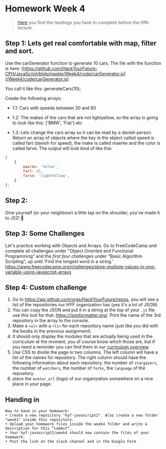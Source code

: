# Homework Week 4

>[Here](/Week4/reading.md) you find the readings you have to complete before the fifth lecture.

## Step 1: Lets get real comfortable with map, filter and sort.

Use the carGenerator function to generate 10 cars. The file with the function is here: 
[https://github.com/HackYourFuture-CPH/JavaScript/blob/master/Week4/code/carGenerator.js](/Week4/code/carGenerator.js)

You call it like this: 
generateCars(10);


Create the following arrays:

- 1.1: Cars with speeds between 30 and 60

- 1.2: The makes of the cars that are not lightyellow, so the array is going to look like this: ['BMW', 'Fiat'] etc

- 1.3: Lets change the cars array so it can be read by a danish person. Return an array of objects where the key in the object called speed is called fart (danish for speed), the make is called maerke and the color is called farve. The output will look kind of like this:

```js
[
    {
        maerke: 'Volvo',
        fart: 45,
        farve: 'lightYellow',
    }
];
```


## Step 2: 
Give yourself (or your neighbour) a little tap on the shoulder, you've made it to JS2! :muscle:


## Step 3: Some Challenges
Let's practice working with Objects and Arrays. Go to FreeCodeCamp and complete all challenges under "Object Oriented and Functional Programming" and the _first four challenges_ under "Basic Algorithm Scripting", up until 'Find the longest word in a string.'
https://www.freecodecamp.org/challenges/store-multiple-values-in-one-variable-using-javascript-arrays

## Step 4: Custom challenge 
1. Go to https://api.github.com/orgs/HackYourFuture/repos, you will see a list of the repositories our HYF organization has (yes it's a lot of JSON).
2. You can copy the JSON and put it in a string at the top of your `.js` file use this tool for that: https://jsonformatter.org/. Print the name of the 3rd repository in the array to the console.
3. Make a `<ul>` with a `<li>` for each repository name (just like you did with the books in the previous assignment).
4. It should only display the modules that are actually being used in the curriculum at the moment, you of course know which those are, but if you need a reminder you can find them in our [curriculum overview](https://github.com/HackYourFuture/curriculum).
5. Use CSS to divide the page in two columns. The left column will have a list of the names for repository. The right column should have the following information about each repository: the number of `stargazers`, the number of `watchers`, the number of `forks`, the `language` of the repository.
6. place the `avatar_url` (logo) of our organization somewhere on a nice place in your page.

## Handing in

```
How to hand in your homework:
• Create a new repository "hyf-javascript2". Also create a new folder "week1" inside this repository. 
• Upload your homework files inside the week4 folder and write a description for this “commit”.
• Your hyf-javascript2/week4 should now contain the files of your homework.
• Post the link on the slack channel and in the Google Form
```

